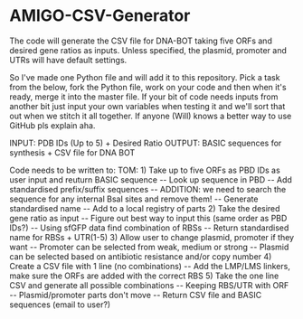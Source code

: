 # AMIGO-CSV-Generator

The code will generate the CSV file for DNA-BOT taking five ORFs and desired gene ratios as inputs. Unless specified, the plasmid, promoter and UTRs will have default settings.

So I've made one Python file and will add it to this repository. Pick a task from the below, fork the Python file, work on your code and then when it's ready, merge it into the master file. If your bit of code needs inputs from another bit just input your own variables when testing it and we'll sort that out when we stitch it all together. If anyone (Will) knows a better way to use GitHub pls explain aha. 

INPUT: PDB IDs (Up to 5) + Desired Ratio
OUTPUT: BASIC sequences for synthesis + CSV file for DNA BOT

Code needs to be written to:
TOM: 1) Take up to five ORFs as PBD IDs as user input and reuturn BASIC sequence
      -- Look up sequence in PBD
      -- Add standardised prefix/suffix sequences
      -- ADDITION: we need to search the sequence for any internal BsaI sites and remove them!
      -- Generate standardised name
      -- Add to a local registry of parts
     2) Take the desired gene ratio as input 
      -- Figure out best way to input this (same order as PBD IDs?)
      -- Using sfGFP data find combination of RBSs
      -- Return standardised name for RBSs + UTR(1-5)
    3) Allow user to change plasmid, promoter if they want
    -- Promoter can be selected from weak, medium or strong
    -- Plasmid can be selected based on antibiotic resistance and/or copy number
    4) Create a CSV file with 1 line (no combinations)
      -- Add the LMP/LMS linkers, make sure the ORFs are added with the correct RBS
    5) Take the one line CSV and generate all possible combinations
      -- Keeping RBS/UTR with ORF
      -- Plasmid/promoter parts don't move
      -- Return CSV file and BASIC sequences (email to user?)


